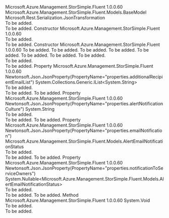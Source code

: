 <Type Name="AlertSettingsInner" FullName="Microsoft.Azure.Management.StorSimple.Fluent.Models.AlertSettingsInner">
  <TypeSignature Language="C#" Value="public class AlertSettingsInner : Microsoft.Azure.Management.StorSimple.Fluent.Models.BaseModel" />
  <TypeSignature Language="ILAsm" Value=".class public auto ansi beforefieldinit AlertSettingsInner extends Microsoft.Azure.Management.StorSimple.Fluent.Models.BaseModel" />
  <TypeSignature Language="DocId" Value="T:Microsoft.Azure.Management.StorSimple.Fluent.Models.AlertSettingsInner" />
  <TypeSignature Language="VB.NET" Value="Public Class AlertSettingsInner&#xA;Inherits BaseModel" />
  <TypeSignature Language="F#" Value="type AlertSettingsInner = class&#xA;    inherit BaseModel" />
  <AssemblyInfo>
    <AssemblyName>Microsoft.Azure.Management.StorSimple.Fluent</AssemblyName>
    <AssemblyVersion>1.0.0.60</AssemblyVersion>
  </AssemblyInfo>
  <Base>
    <BaseTypeName>Microsoft.Azure.Management.StorSimple.Fluent.Models.BaseModel</BaseTypeName>
  </Base>
  <Interfaces />
  <Attributes>
    <Attribute>
      <AttributeName>Microsoft.Rest.Serialization.JsonTransformation</AttributeName>
    </Attribute>
  </Attributes>
  <Docs>
    <summary>To be added.</summary>
    <remarks>To be added.</remarks>
  </Docs>
  <Members>
    <Member MemberName=".ctor">
      <MemberSignature Language="C#" Value="public AlertSettingsInner ();" />
      <MemberSignature Language="ILAsm" Value=".method public hidebysig specialname rtspecialname instance void .ctor() cil managed" />
      <MemberSignature Language="DocId" Value="M:Microsoft.Azure.Management.StorSimple.Fluent.Models.AlertSettingsInner.#ctor" />
      <MemberSignature Language="VB.NET" Value="Public Sub New ()" />
      <MemberType>Constructor</MemberType>
      <AssemblyInfo>
        <AssemblyName>Microsoft.Azure.Management.StorSimple.Fluent</AssemblyName>
        <AssemblyVersion>1.0.0.60</AssemblyVersion>
      </AssemblyInfo>
      <Parameters />
      <Docs>
        <summary>To be added.</summary>
        <remarks>To be added.</remarks>
      </Docs>
    </Member>
    <Member MemberName=".ctor">
      <MemberSignature Language="C#" Value="public AlertSettingsInner (Microsoft.Azure.Management.StorSimple.Fluent.Models.AlertEmailNotificationStatus emailNotification, string id = null, string name = null, string type = null, Nullable&lt;Microsoft.Azure.Management.StorSimple.Fluent.Models.Kind&gt; kind = null, string alertNotificationCulture = null, Nullable&lt;Microsoft.Azure.Management.StorSimple.Fluent.Models.AlertEmailNotificationStatus&gt; notificationToServiceOwners = null, System.Collections.Generic.IList&lt;string&gt; additionalRecipientEmailList = null);" />
      <MemberSignature Language="ILAsm" Value=".method public hidebysig specialname rtspecialname instance void .ctor(valuetype Microsoft.Azure.Management.StorSimple.Fluent.Models.AlertEmailNotificationStatus emailNotification, string id, string name, string type, valuetype System.Nullable`1&lt;valuetype Microsoft.Azure.Management.StorSimple.Fluent.Models.Kind&gt; kind, string alertNotificationCulture, valuetype System.Nullable`1&lt;valuetype Microsoft.Azure.Management.StorSimple.Fluent.Models.AlertEmailNotificationStatus&gt; notificationToServiceOwners, class System.Collections.Generic.IList`1&lt;string&gt; additionalRecipientEmailList) cil managed" />
      <MemberSignature Language="DocId" Value="M:Microsoft.Azure.Management.StorSimple.Fluent.Models.AlertSettingsInner.#ctor(Microsoft.Azure.Management.StorSimple.Fluent.Models.AlertEmailNotificationStatus,System.String,System.String,System.String,System.Nullable{Microsoft.Azure.Management.StorSimple.Fluent.Models.Kind},System.String,System.Nullable{Microsoft.Azure.Management.StorSimple.Fluent.Models.AlertEmailNotificationStatus},System.Collections.Generic.IList{System.String})" />
      <MemberSignature Language="VB.NET" Value="Public Sub New (emailNotification As AlertEmailNotificationStatus, Optional id As String = null, Optional name As String = null, Optional type As String = null, Optional kind As Nullable(Of Kind) = null, Optional alertNotificationCulture As String = null, Optional notificationToServiceOwners As Nullable(Of AlertEmailNotificationStatus) = null, Optional additionalRecipientEmailList As IList(Of String) = null)" />
      <MemberSignature Language="F#" Value="new Microsoft.Azure.Management.StorSimple.Fluent.Models.AlertSettingsInner : Microsoft.Azure.Management.StorSimple.Fluent.Models.AlertEmailNotificationStatus * string * string * string * Nullable&lt;Microsoft.Azure.Management.StorSimple.Fluent.Models.Kind&gt; * string * Nullable&lt;Microsoft.Azure.Management.StorSimple.Fluent.Models.AlertEmailNotificationStatus&gt; * System.Collections.Generic.IList&lt;string&gt; -&gt; Microsoft.Azure.Management.StorSimple.Fluent.Models.AlertSettingsInner" Usage="new Microsoft.Azure.Management.StorSimple.Fluent.Models.AlertSettingsInner (emailNotification, id, name, type, kind, alertNotificationCulture, notificationToServiceOwners, additionalRecipientEmailList)" />
      <MemberType>Constructor</MemberType>
      <AssemblyInfo>
        <AssemblyName>Microsoft.Azure.Management.StorSimple.Fluent</AssemblyName>
        <AssemblyVersion>1.0.0.60</AssemblyVersion>
      </AssemblyInfo>
      <Parameters>
        <Parameter Name="emailNotification" Type="Microsoft.Azure.Management.StorSimple.Fluent.Models.AlertEmailNotificationStatus" />
        <Parameter Name="id" Type="System.String" />
        <Parameter Name="name" Type="System.String" />
        <Parameter Name="type" Type="System.String" />
        <Parameter Name="kind" Type="System.Nullable&lt;Microsoft.Azure.Management.StorSimple.Fluent.Models.Kind&gt;" />
        <Parameter Name="alertNotificationCulture" Type="System.String" />
        <Parameter Name="notificationToServiceOwners" Type="System.Nullable&lt;Microsoft.Azure.Management.StorSimple.Fluent.Models.AlertEmailNotificationStatus&gt;" />
        <Parameter Name="additionalRecipientEmailList" Type="System.Collections.Generic.IList&lt;System.String&gt;" />
      </Parameters>
      <Docs>
        <param name="emailNotification">To be added.</param>
        <param name="id">To be added.</param>
        <param name="name">To be added.</param>
        <param name="type">To be added.</param>
        <param name="kind">To be added.</param>
        <param name="alertNotificationCulture">To be added.</param>
        <param name="notificationToServiceOwners">To be added.</param>
        <param name="additionalRecipientEmailList">To be added.</param>
        <summary>To be added.</summary>
        <remarks>To be added.</remarks>
      </Docs>
    </Member>
    <Member MemberName="AdditionalRecipientEmailList">
      <MemberSignature Language="C#" Value="public System.Collections.Generic.IList&lt;string&gt; AdditionalRecipientEmailList { get; set; }" />
      <MemberSignature Language="ILAsm" Value=".property instance class System.Collections.Generic.IList`1&lt;string&gt; AdditionalRecipientEmailList" />
      <MemberSignature Language="DocId" Value="P:Microsoft.Azure.Management.StorSimple.Fluent.Models.AlertSettingsInner.AdditionalRecipientEmailList" />
      <MemberSignature Language="VB.NET" Value="Public Property AdditionalRecipientEmailList As IList(Of String)" />
      <MemberSignature Language="F#" Value="member this.AdditionalRecipientEmailList : System.Collections.Generic.IList&lt;string&gt; with get, set" Usage="Microsoft.Azure.Management.StorSimple.Fluent.Models.AlertSettingsInner.AdditionalRecipientEmailList" />
      <MemberType>Property</MemberType>
      <AssemblyInfo>
        <AssemblyName>Microsoft.Azure.Management.StorSimple.Fluent</AssemblyName>
        <AssemblyVersion>1.0.0.60</AssemblyVersion>
      </AssemblyInfo>
      <Attributes>
        <Attribute>
          <AttributeName>Newtonsoft.Json.JsonProperty(PropertyName="properties.additionalRecipientEmailList")</AttributeName>
        </Attribute>
      </Attributes>
      <ReturnValue>
        <ReturnType>System.Collections.Generic.IList&lt;System.String&gt;</ReturnType>
      </ReturnValue>
      <Docs>
        <summary>To be added.</summary>
        <value>To be added.</value>
        <remarks>To be added.</remarks>
      </Docs>
    </Member>
    <Member MemberName="AlertNotificationCulture">
      <MemberSignature Language="C#" Value="public string AlertNotificationCulture { get; set; }" />
      <MemberSignature Language="ILAsm" Value=".property instance string AlertNotificationCulture" />
      <MemberSignature Language="DocId" Value="P:Microsoft.Azure.Management.StorSimple.Fluent.Models.AlertSettingsInner.AlertNotificationCulture" />
      <MemberSignature Language="VB.NET" Value="Public Property AlertNotificationCulture As String" />
      <MemberSignature Language="F#" Value="member this.AlertNotificationCulture : string with get, set" Usage="Microsoft.Azure.Management.StorSimple.Fluent.Models.AlertSettingsInner.AlertNotificationCulture" />
      <MemberType>Property</MemberType>
      <AssemblyInfo>
        <AssemblyName>Microsoft.Azure.Management.StorSimple.Fluent</AssemblyName>
        <AssemblyVersion>1.0.0.60</AssemblyVersion>
      </AssemblyInfo>
      <Attributes>
        <Attribute>
          <AttributeName>Newtonsoft.Json.JsonProperty(PropertyName="properties.alertNotificationCulture")</AttributeName>
        </Attribute>
      </Attributes>
      <ReturnValue>
        <ReturnType>System.String</ReturnType>
      </ReturnValue>
      <Docs>
        <summary>To be added.</summary>
        <value>To be added.</value>
        <remarks>To be added.</remarks>
      </Docs>
    </Member>
    <Member MemberName="EmailNotification">
      <MemberSignature Language="C#" Value="public Microsoft.Azure.Management.StorSimple.Fluent.Models.AlertEmailNotificationStatus EmailNotification { get; set; }" />
      <MemberSignature Language="ILAsm" Value=".property instance valuetype Microsoft.Azure.Management.StorSimple.Fluent.Models.AlertEmailNotificationStatus EmailNotification" />
      <MemberSignature Language="DocId" Value="P:Microsoft.Azure.Management.StorSimple.Fluent.Models.AlertSettingsInner.EmailNotification" />
      <MemberSignature Language="VB.NET" Value="Public Property EmailNotification As AlertEmailNotificationStatus" />
      <MemberSignature Language="F#" Value="member this.EmailNotification : Microsoft.Azure.Management.StorSimple.Fluent.Models.AlertEmailNotificationStatus with get, set" Usage="Microsoft.Azure.Management.StorSimple.Fluent.Models.AlertSettingsInner.EmailNotification" />
      <MemberType>Property</MemberType>
      <AssemblyInfo>
        <AssemblyName>Microsoft.Azure.Management.StorSimple.Fluent</AssemblyName>
        <AssemblyVersion>1.0.0.60</AssemblyVersion>
      </AssemblyInfo>
      <Attributes>
        <Attribute>
          <AttributeName>Newtonsoft.Json.JsonProperty(PropertyName="properties.emailNotification")</AttributeName>
        </Attribute>
      </Attributes>
      <ReturnValue>
        <ReturnType>Microsoft.Azure.Management.StorSimple.Fluent.Models.AlertEmailNotificationStatus</ReturnType>
      </ReturnValue>
      <Docs>
        <summary>To be added.</summary>
        <value>To be added.</value>
        <remarks>To be added.</remarks>
      </Docs>
    </Member>
    <Member MemberName="NotificationToServiceOwners">
      <MemberSignature Language="C#" Value="public Nullable&lt;Microsoft.Azure.Management.StorSimple.Fluent.Models.AlertEmailNotificationStatus&gt; NotificationToServiceOwners { get; set; }" />
      <MemberSignature Language="ILAsm" Value=".property instance valuetype System.Nullable`1&lt;valuetype Microsoft.Azure.Management.StorSimple.Fluent.Models.AlertEmailNotificationStatus&gt; NotificationToServiceOwners" />
      <MemberSignature Language="DocId" Value="P:Microsoft.Azure.Management.StorSimple.Fluent.Models.AlertSettingsInner.NotificationToServiceOwners" />
      <MemberSignature Language="VB.NET" Value="Public Property NotificationToServiceOwners As Nullable(Of AlertEmailNotificationStatus)" />
      <MemberSignature Language="F#" Value="member this.NotificationToServiceOwners : Nullable&lt;Microsoft.Azure.Management.StorSimple.Fluent.Models.AlertEmailNotificationStatus&gt; with get, set" Usage="Microsoft.Azure.Management.StorSimple.Fluent.Models.AlertSettingsInner.NotificationToServiceOwners" />
      <MemberType>Property</MemberType>
      <AssemblyInfo>
        <AssemblyName>Microsoft.Azure.Management.StorSimple.Fluent</AssemblyName>
        <AssemblyVersion>1.0.0.60</AssemblyVersion>
      </AssemblyInfo>
      <Attributes>
        <Attribute>
          <AttributeName>Newtonsoft.Json.JsonProperty(PropertyName="properties.notificationToServiceOwners")</AttributeName>
        </Attribute>
      </Attributes>
      <ReturnValue>
        <ReturnType>System.Nullable&lt;Microsoft.Azure.Management.StorSimple.Fluent.Models.AlertEmailNotificationStatus&gt;</ReturnType>
      </ReturnValue>
      <Docs>
        <summary>To be added.</summary>
        <value>To be added.</value>
        <remarks>To be added.</remarks>
      </Docs>
    </Member>
    <Member MemberName="Validate">
      <MemberSignature Language="C#" Value="public virtual void Validate ();" />
      <MemberSignature Language="ILAsm" Value=".method public hidebysig newslot virtual instance void Validate() cil managed" />
      <MemberSignature Language="DocId" Value="M:Microsoft.Azure.Management.StorSimple.Fluent.Models.AlertSettingsInner.Validate" />
      <MemberSignature Language="VB.NET" Value="Public Overridable Sub Validate ()" />
      <MemberSignature Language="F#" Value="abstract member Validate : unit -&gt; unit&#xA;override this.Validate : unit -&gt; unit" Usage="alertSettingsInner.Validate " />
      <MemberType>Method</MemberType>
      <AssemblyInfo>
        <AssemblyName>Microsoft.Azure.Management.StorSimple.Fluent</AssemblyName>
        <AssemblyVersion>1.0.0.60</AssemblyVersion>
      </AssemblyInfo>
      <ReturnValue>
        <ReturnType>System.Void</ReturnType>
      </ReturnValue>
      <Parameters />
      <Docs>
        <summary>To be added.</summary>
        <remarks>To be added.</remarks>
      </Docs>
    </Member>
  </Members>
</Type>